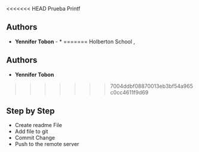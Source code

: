 <<<<<<< HEAD
Prueba Printf
## Authors

* **Yennifer Tobon** - * 
=======
Holberton School , 

## Authors

* **Yennifer Tobon** 
>>>>>>> 7004ddbf08870013eb3bf54a965c0cc4611f9d69

## Step by Step

* Create readme File
* Add file to git
* Commit Change
* Push to the remote server
